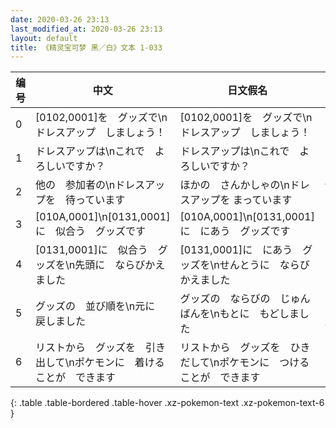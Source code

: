 ```yaml
---
date: 2020-03-26 23:13
last_modified_at: 2020-03-26 23:13
layout: default
title: 《精灵宝可梦 黑／白》文本 1-033
---
```

| 编号 | 中文 | 日文假名 | 日文汉字 |
| ---- | ---- | ---- | --- |
| 0 | [0102,0001]を　グッズで\nドレスアップ　しましょう！ | [0102,0001]を　グッズで\nドレスアップ　しましょう！ | [0102,0001]を　グッズで\nドレスアップ　しましょう！ |
| 1 | ドレスアップは\nこれで　よろしいですか？ | ドレスアップは\nこれで　よろしいですか？ | ドレスアップは\nこれで　よろしいですか？ |
| 2 | 他の　参加者の\nドレスアップを　待っています | ほかの　さんかしゃの\nドレスアップを まっています | 他の　参加者の\nドレスアップを　待っています |
| 3 | [010A,0001]\n[0131,0001]に　似合う　グッズです | [010A,0001]\n[0131,0001]に　にあう　グッズです | [010A,0001]\n[0131,0001]に　似合う　グッズです |
| 4 | [0131,0001]に　似合う　グッズを\n先頭に　ならびかえました | [0131,0001]に　にあう　グッズを\nせんとうに　ならびかえました | [0131,0001]に　似合う　グッズを\n先頭に　ならびかえました |
| 5 | グッズの　並び順を\n元に　戻しました | グッズの　ならびの　じゅんばんを\nもとに　もどしました | グッズの　並び順を\n元に　戻しました |
| 6 | リストから　グッズを　引き出して\nポケモンに　着けることが　できます | リストから　グッズを　ひきだして\nポケモンに　つけることが　できます | リストから　グッズを　引き出して\nポケモンに　着けることが　できます |
{: .table .table-bordered .table-hover .xz-pokemon-text .xz-pokemon-text-6 }